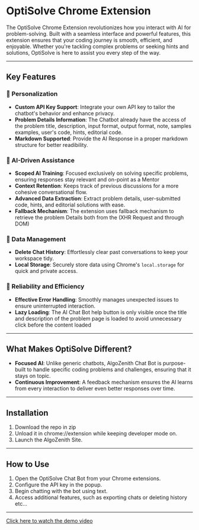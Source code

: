 # OptiSolve Chrome Extension

The OptiSolve Chrome Extension revolutionizes how you interact with AI for problem-solving. Built with a seamless interface and powerful features, this extension ensures that your coding journey is smooth, efficient, and enjoyable. Whether you're tackling complex problems or seeking hints and solutions, OptiSolve is here to assist you every step of the way.

---

## Key Features

### 🔑 Personalization
- **Custom API Key Support**: Integrate your own API key to tailor the chatbot's behavior and enhance privacy.
- **Problem Details Information**: The Chatbot already have the access of the problem title, description, input format, output format, note, samples examples, user's code, hints, editorial code.
- **Markdown Supported**: Provide the AI Response in a proper markdown structure for better readibility.

### 🧠 AI-Driven Assistance
- **Scoped AI Training**: Focused exclusively on solving specific problems, ensuring responses stay relevant and on-point as a Mentor
- **Context Retention**: Keeps track of previous discussions for a more cohesive conversational flow.
- **Advanced Data Extraction**: Extract problem details, user-submitted code, hints, and editorial solutions with ease.
- **Fallback Mechanism**: The extension uses fallback mechanism to retrieve the problem Details both from the (XHR Request and through DOM)

### 📂 Data Management
- **Delete Chat History**: Effortlessly clear past conversations to keep your workspace tidy.
- **Local Storage**: Securely store data using Chrome's `local.storage` for quick and private access.

### 🚀 Reliability and Efficiency
- **Effective Error Handling**: Smoothly manages unexpected issues to ensure uninterrupted interaction.
- **Lazy Loading**: The AI Chat Bot help button is only visible once the title and description of the problem page is loaded to avoid unnecessary click before the content loaded
---

## What Makes OptiSolve Different?

- **Focused AI**: Unlike generic chatbots, AlgoZenith Chat Bot is purpose-built to handle specific coding problems and challenges, ensuring that it stays on topic.
- **Continuous Improvement**: A feedback mechanism ensures the AI learns from every interaction to deliver even better responses over time.

---

## Installation

1. Download the repo in zip
2. Unload it in chrome://extension while keeping developer mode on.
3. Launch the AlgoZenith Site.

---

## How to Use

1. Open the OptiSolve Chat Bot from your Chrome extensions.
2. Configure the API key in the popup.
3. Begin chatting with the bot using text.
4. Access additional features, such as exporting chats or deleting history etc...

---

[Click here to watch the demo video](https://drive.google.com/file/d/1tiTUGdyhPbLzIyRitYqJBGysEssotFdt/view?usp=drive_link)
